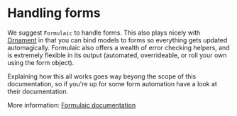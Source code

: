 # Handling forms
We suggest `Formulaic` to handle forms. This also plays nicely with
[Ornament](orm.md) in that you can bind models to forms so everything gets
updated automagically. Formulaic also offers a wealth of error checking helpers,
and is extremely flexible in its output (automated, overrideable, or roll your
own using the form object).

Explaining how this all works goes way beyong the scope of this documentation,
so if you're up for some form automation have a look at their documentation.

More information: [Formulaic documentation](http://formulaic.monomelodies.nl)


